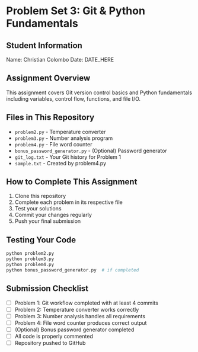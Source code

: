 # Problem Set 3: Git & Python Fundamentals

## Student Information
Name: Christian Colombo
Date: DATE_HERE

## Assignment Overview
This assignment covers Git version control basics and Python fundamentals including variables, control flow, functions, and file I/O.

## Files in This Repository
- `problem2.py` - Temperature converter
- `problem3.py` - Number analysis program
- `problem4.py` - File word counter
- `bonus_password_generator.py` - (Optional) Password generator
- `git_log.txt` - Your Git history for Problem 1
- `sample.txt` - Created by problem4.py

## How to Complete This Assignment

1. Clone this repository
2. Complete each problem in its respective file
3. Test your solutions
4. Commit your changes regularly
5. Push your final submission

## Testing Your Code
```bash
python problem2.py
python problem3.py
python problem4.py
python bonus_password_generator.py  # if completed
```

## Submission Checklist
- [ ] Problem 1: Git workflow completed with at least 4 commits
- [ ] Problem 2: Temperature converter works correctly
- [ ] Problem 3: Number analysis handles all requirements
- [ ] Problem 4: File word counter produces correct output
- [ ] (Optional) Bonus password generator completed
- [ ] All code is properly commented
- [ ] Repository pushed to GitHub
